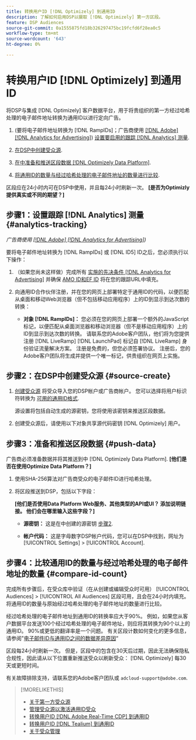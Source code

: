 ```yaml
---
title: 转换用户ID [!DNL Optimizely] 到通用ID
description: 了解如何启用DSP以摄取 [!DNL Optimizely] 第一方区段。
feature: DSP Audiences
source-git-commit: 0a1555875fd18b326297475bc19fcfd6f28ea0c5
workflow-type: tm+mt
source-wordcount: '643'
ht-degree: 0%

---
```


# 转换用户ID [!DNL Optimizely] 到通用ID

将DSP与集成 [!DNL Optimizely] 客户数据平台，用于将贵组织的第一方经过哈希处理的电子邮件地址转换为通用ID以进行定向广告。

1. (要将电子邮件地址转换为 [!DNL RampIDs]<!-- or [!DNL ID5] IDs -->；广告商使用 [[!DNL Adobe] [!DNL Analytics for Advertising]](/help/integrations/analytics/overview.md)) [设置要启用的跟踪 [!DNL Analytics] 测量](#analytics-tracking).

1. [在DSP中创建受众源](#source-create).

1. [在中准备和推送区段数据 [!DNL Optimizely Data Platform]](#push-data).

1. [将通用ID的数量与经过哈希处理的电子邮件地址的数量进行比较](#compare-id-count).

区段应在24小时内可在DSP中使用，并且每24小时刷新一次。 **[是否为Optimizly提供真实或不同的期望？]**

## 步骤1：设置跟踪 [!DNL Analytics] 测量 {#analytics-tracking}

*广告商使用 [[!DNL Adobe] [!DNL Analytics for Advertising]](/help/integrations/analytics/overview.md))*

要将电子邮件地址转换为 [!DNL RampIDs] 或 [!DNL ID5] ID之后，您必须执行以下操作：

1. （如果您尚未这样做）完成所有 [实施的先决条件 [!DNL Analytics for Advertising]](/help/integrations/analytics/prerequisites.md) 并确保 [AMO ID和EF ID](/help/integrations/analytics/ids.md) 将在您的跟踪URL中填充。

1. 向通用ID合作伙伴注册，并在您的网页上部署特定于通用ID的代码，以便匹配从桌面和移动Web浏览器（但不包括移动应用程序）上的ID到显示到达次数的转换：

   * **对象 [!DNL RampIDs]：** 您必须在您的网页上部署一个额外的JavaScript标记，以便匹配从桌面浏览器和移动浏览器（但不是移动应用程序）上的ID到显示到达次数的转换。 请联系您的Adobe客户团队，他们将为您提供注册 [!DNL LiveRamp] [!DNL LaunchPad] 标记自 [!DNL LiveRamp] 身份验证流量解决方案。 注册是免费的，但您必须签署协议。 注册后，您的Adobe客户团队将生成并提供一个唯一标记，供贵组织在网页上实施。

## 步骤2：在DSP中创建受众源 {#source-create}

1. [创建受众源](source-manage.md) 将受众导入您的DSP帐户或广告商帐户。 您可以选择将用户标识符转换为 [可用的通用ID格式](source-about.md).

   源设置将包括自动生成的源密钥，您将使用该密钥来推送区段数据。

1. 创建受众源后，请使用以下对象共享源代码密钥 [!DNL Optimizely] 用户。

## 步骤3：准备和推送区段数据 {#push-data}

广告商必须准备数据并将其推送到中 [!DNL Optimizely Data Platform].  **[他们是否在使用Optimize Data Platform？]**  <!-- Data Platform? -->

1. 使用SHA-256算法对广告商受众的电子邮件ID进行哈希处理。

1. 将区段推送到DSP，包括以下字段：

   **[他们是否使用Data Platform Web服务、其他类型的API或UI？ 添加说明链接。 他们会在哪里输入这些字段？]**  <!-- Are they using the Data Platform web services or what? Add a link to instructions. And where will they input these fields?  -->

   * **源密钥：** 这是在中创建的源密钥 [步骤2](#source-create).

   * **帐户代码：** 这是字母数字DSP帐户代码，您可以在DSP中找到，网址为 [!UICONTROL Settings] > [!UICONTROL Account].

## 步骤4：比较通用ID的数量与经过哈希处理的电子邮件地址的数量 {#compare-id-count}

完成所有步骤后，在受众库中验证（在从创建或编辑受众时可用） [!UICONTROL Audiences] > [!UICONTROL All Audiences] 区段可用，且会在24小时内填充。 将通用ID的数量与原始经过哈希处理的电子邮件地址的数量进行比较。

经过哈希处理的电子邮件地址到通用ID的转换率应大于90%。 例如，如果您从客户数据平台发送100个经过哈希处理的电子邮件地址，则应将其转换为90个以上的通用ID。 90%或更低的翻译率是一个问题。 有关区段计数如何变化的更多信息，请参阅&quot;[电子邮件ID与通用ID之间的数据差异原因](#universal-ids-data-variances)“

区段每24小时刷新一次。 但是，区段中的包含在30天后过期，因此无法确保隐私合规性，因此请从以下位置重新推送受众以刷新受众： [!DNL Optimizely] 每30天或更短时间。

有关故障排除支持，请联系您的Adobe客户团队或 `adcloud-support@adobe.com`.

>[!MORELIKETHIS]
>
>* [关于第一方受众源](/help/dsp/audiences/sources/source-about.md)
>* [管理受众源以激活通用ID受众](source-manage.md)
>* [转换用户ID [!DNL Adobe Real-Time CDP] 到通用ID](/help/dsp/audiences/sources/source-adobe-rtcdp.md)
>* [转换用户ID [!DNL Tealium] 到通用ID](/help/dsp/audiences/sources/source-tealium.md)
>* [关于受众管理](/help/dsp/audiences/audience-about.md)
